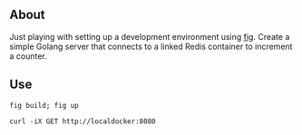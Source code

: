 About
---

Just playing with setting up a development environment using [fig](http://www.fig.sh). Create a simple Golang server that connects to a linked Redis container to increment a counter. 

Use
---

```shell
fig build; fig up

curl -iX GET http://localdocker:8080
```
